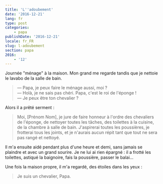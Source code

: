 ```yaml
---
title: 'L''adoubement'
date: '2016-12-21'
lang: fr
type: post
categories:
    - papa
publishDate: '2016-12-21'
locale: fr_FR
slug: l-adoubement
section: papa
2016:
    - '12'
---
```


Journée "ménage" à la maison. Mon grand me regarde tandis que je nettoie le lavabo de la salle de bain.

<!--more-->

> — Papa, je peux faire le ménage aussi, moi ?  
> — Holà, je ne sais pas chéri. Papa, c'est le roi de l'éponge !  
> — Je peux être ton chevalier ?

Alors il a prêté serment :

> Moi, [Prénom Nom], je jure de faire honneur à l'ordre des chevaliers de l'éponge, de nettoyer toutes les tâches, des toilettes à la cuisine, de la chambre à salle de bain. J'aspirerai toutes les poussières, je frotterai tous les joints, et je n'aurais aucun répit tant que tout ne sera pas rangé et nettoyé.

Il m'a ensuite aidé pendant plus d'une heure et demi, sans jamais se plaindre et avec un grand sourire. Je ne lui ai rien épargné : il a frotté les toilettes, astiqué la baignoire, fais la poussière, passer le balai… 

Une fois la maison propre, il m'a regardé, des étoiles dans les yeux :

> Je suis un chevalier, Papa.